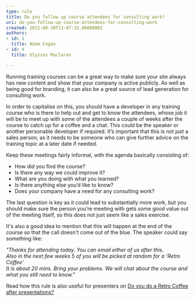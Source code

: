 ```yaml
---
type: rule
title: Do you follow up course attendees for consulting work?
uri: do-you-follow-up-course-attendees-for-consulting-work
created: 2012-08-30T13:07:15.0000000Z
authors:
- id: 1
  title: Adam Cogan
- id: 4
  title: Ulysses Maclaren

---
```




<span class='intro'> <p>Running training courses can be a great way to make sure your site always has new content and show&#160;that your company is active publicly. As well as being good for branding, it can also be a great source of lead generation for consulting work.</p> </span>

<p>In order to capitalise on this, you should have a developer in any training course who is there to help out and get to know the attendees, whose job it will be to meet up with some of the attendees a couple of weeks after the course to catch up for a coffee and a chat. This could be the speaker or another personable developer if required. It’s important that this is not just a sales person, as it needs to be someone who can give further advice on the training topic at a later date if needed.</p>
                <p>Keep these meetings fairly informal, with the agenda basically consisting of&#58;</p>
                <ul>
                    <li>How did you find the course?</li>
                    <li>Is there any way we could improve it?</li>
                    <li>What are you doing with what you learned?</li>
                    <li>Is there anything else you’d like to know?</li>
                    <li>Does your company have a need for any consulting work?</li>
                </ul>
                <p>The last question is key as it could lead to substantially more work, but you should make sure the person you’re meeting with gets some good value out of the meeting itself, so this does not just seem like a sales exercise.</p>
                <p>It's also a good idea to mention that this will happen at the end of the course so that the call doesn't come out of the blue. The speaker could say something like&#58;</p>
                <div class="greyBox">
                    <p><em>&quot;Thanks for attending today. You can email either of us after this.<br>
                    Also in the next few weeks 5 of you will be picked at random for a 'Retro Coffee'<br>
                    It is about 20 mins. Bring your problems. We will chat about the course and what you still need to know.&quot;</em></p>
                </div>
                <p>Read how this rule is also useful for presenters on <a target="_blank" href="/do-you-do-a-retro-coffee-after-presentations">Do you do a Retro Coffee after presentations? </a></p>


